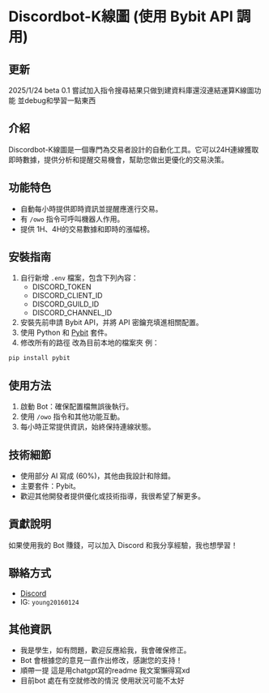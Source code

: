 # Discordbot-K線圖 (使用 Bybit API 調用)

## 更新
2025/1/24 beta 0.1 嘗試加入指令搜尋結果只做到建資料庫還沒連結運算K線圖功能 並debug和學習一點東西 

## 介紹
Discordbot-K線圖是一個專門為交易者設計的自動化工具。它可以24H連線獲取即時數據，提供分析和提醒交易機會，幫助您做出更優化的交易決策。

## 功能特色
- 自動每小時提供即時資訊並提醒應進行交易。
- 有 `/owo` 指令可呼叫機器人作用。
- 提供 1H、4H的交易數據和即時的漲幅榜。

## 安裝指南
1. 自行新增 `.env` 檔案，包含下列內容：
   - DISCORD_TOKEN
   - DISCORD_CLIENT_ID
   - DISCORD_GUILD_ID
   - DISCORD_CHANNEL_ID
2. 安裝先前申請 Bybit API，并將 API 密鑰充填進相關配置。
3. 使用 Python 和 [Pybit](https://github.com/verata-veritatis/pybit) 套件。
4. 修改所有的路徑 改為目前本地的檔案夾 
例：
```bash
pip install pybit
```

## 使用方法
1. 啟動 Bot：確保配置檔無誤後執行。
2. 使用 `/owo` 指令和其他功能互動。
3. 每小時正常提供資訊，始終保持連線狀態。

## 技術細節
- 使用部分 AI 寫成 (60%)，其他由我設計和除錯。
- 主要套件：Pybit。
- 歡迎其他開發者提供優化或技術指導，我很希望了解更多。

## 貢獻說明
如果使用我的 Bot 賺錢，可以加入 Discord 和我分享經驗，我也想學習！

## 聯絡方式
- [Discord](https://discord.gg/UxwTqpvepr)
- IG: `young20160124`

## 其他資訊
- 我是學生，如有問題，歡迎反應給我，我會確保修正。
- Bot 會根據您的意見一直作出修改，感謝您的支持！
- 順帶一提 這是用chatgpt寫的readme 我文案懶得寫xd
- 目前bot 處在有空就修改的情況 使用狀況可能不太好 

